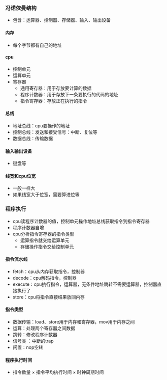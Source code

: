 ### 冯诺依曼结构
- 包含：运算器、控制器、存储器、输入、输出设备
#### 内存
- 每个字节都有自己的地址
#### cpu
- 控制单元
- 运算单元
- 寄存器
	- 通用寄存器：用于存放要计算的数据
	- 程序计数器：用于存放下一条要执行的代码的地址
	- 指令寄存器：存放正在执行的指令
#### 总线
- 地址总线：cpu要操作的地址
- 控制总线：发送和接受信号：中断、复位等
- 数据总线：传输数据
#### 输入输出设备
- 键盘等
#### 线宽和cpu位宽
- 一般一样大
- 如果线宽大于位宽，需要算进位等
### 程序执行
- cpu读程序计数器的值，控制单元操作地址总线获取指令到指令寄存器
- 程序计数器自增
- cpu分析指令寄存器的指令类型
	- 运算指令就交给运算单元
	- 存储操作指令交给控制单元
#### 指令流水线
- fetch：cpu从内存获取指令，控制器
- decode：cpu解码指令，控制器
- execute：cpu执行指令，运算器，无条件地址跳转不需要运算器，控制器直接执行了
- store：cpu将指令直接结果放回内存
#### 指令类型
- 数据传输：load、store用于内存和寄存器，mov用于内存之间
- 运算：处理两个寄存器之间数据
- 跳转：修改程序计数器
- 信号类 ：中断的trap
- 闲置：nop空转
#### 程序执行时间
- 指令数量 × 指令平均执行时间 × 时钟周期时间